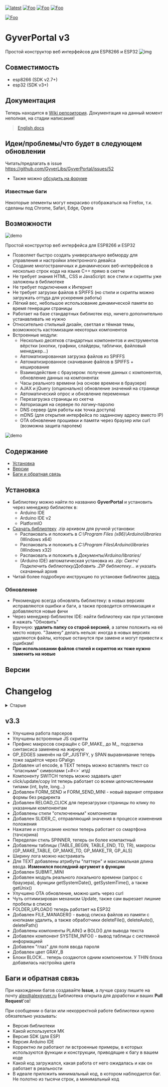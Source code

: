 [![latest](https://img.shields.io/github/v/release/GyverLibs/GyverPortal.svg?color=brightgreen)](https://github.com/GyverLibs/GyverPortal/releases/latest/download/GyverPortal.zip)
[![Foo](https://img.shields.io/badge/Website-AlexGyver.ru-blue.svg?style=flat-square)](https://alexgyver.ru/)
[![Foo](https://img.shields.io/badge/%E2%82%BD$%E2%82%AC%20%D0%9D%D0%B0%20%D0%BF%D0%B8%D0%B2%D0%BE-%D1%81%20%D1%80%D1%8B%D0%B1%D0%BA%D0%BE%D0%B9-orange.svg?style=flat-square)](https://alexgyver.ru/support_alex/)
[![Foo](https://img.shields.io/badge/README-ENGLISH-blueviolet.svg?style=flat-square)](/README_EN.md)

[![Foo](https://img.shields.io/badge/ПОДПИСАТЬСЯ-НА%20ОБНОВЛЕНИЯ-brightgreen.svg?style=social&logo=telegram&color=blue)](https://t.me/GyverLibs)

# GyverPortal v3
Простой конструктор веб интерфейсов для ESP8266 и ESP32
![img](/docs/feature.png)

## Совместимость
- esp8266 (SDK v2.7+)
- esp32 (SDK v3+)

## Документация
Теперь находится в [Wiki репозитория](https://github.com/GyverLibs/GyverPortal/wiki). Документация на данный момент неполная, на стадии написания!
> [English docs](https://github-com.translate.goog/GyverLibs/GyverPortal/wiki?_x_tr_sl=ru&_x_tr_tl=en)

## Идеи/проблемы/что будет в следующем обновлении
Читать/предлагать в issue https://github.com/GyverLibs/GyverPortal/issues/52
- Также можно [обсудить на форуме](https://community.alexgyver.ru/threads/gyverportal.6632/)

### Известные баги
Некоторые элементы могут некрасиво отображаться на Firefox, т.к. сделаны под Chrome, Safari, Edge, Opera

## Возможности
![demo](/docs/GyverPortal.jpg)  

Простой конструктор веб интерфейса для ESP8266 и ESP32
- Позволяет быстро создать универсальную вебморду для управления и настройки электронного девайса
- Создание многостраничных и динамических веб-интерфейсов в несколько строк кода на языке С++ прямо в скетче
- Не требует знания HTML, CSS и JavaScript: все стили и скрипты уже заложены в библиотеке
- Не требует подключения к Интернет
- Не требует загрузки файлов в SPIFFS (но стили и скрипты можно загружать оттуда для ускорения работы)
- Лёгкий вес, небольшое использование динамической памяти во время генерации страницы
- Работает на базе стандартных библиотек esp, ничего дополнительно устанавливать не нужно
- Относительно стильный дизайн, светлая и тёмная темы, возможность кастомизации некоторых компонентов
- Встроенные модули:
  - Несколько десятков стандартных компонентов и инструментов вёрстки (кнопки, графики, слайдеры, таблички, файловый менеджер...)
  - Автоматизированная загрузка файлов из SPIFFS
  - Автоматизированное скачивание файлов в SPIFFS + кеширование
  - Взаимодействие с браузером: получение данных с компонентов, обновление данных на компонентах
  - Часы реального времени (на основе времени в браузере)
  - AJAX и jQuery (опционально) обновление значений на странице
  - Автоматический опрос и обновление переменных
  - Перезагрузка страницы из скетча
  - Авторизация на сервере по логину-паролю
  - DNS сервер (для работы как точка доступа)
  - mDNS (для открытия интерфейса по заданному адресу вместо IP)
  - OTA обновление прошивки и памяти через браузер или curl (возможна защита паролем)

![demo](/docs/demoBig.png)  

## Содержание
- [Установка](#install)
- [Версии](#versions)
- [Баги и обратная связь](#feedback)

<a id="install"></a>
## Установка
- Библиотеку можно найти по названию **GyverPortal** и установить через менеджер библиотек в:
    - Arduino IDE
    - Arduino IDE v2
    - PlatformIO
- [Скачать библиотеку](https://github.com/GyverLibs/GyverPortal/archive/refs/heads/main.zip) .zip архивом для ручной установки:
    - Распаковать и положить в *C:\Program Files (x86)\Arduino\libraries* (Windows x64)
    - Распаковать и положить в *C:\Program Files\Arduino\libraries* (Windows x32)
    - Распаковать и положить в *Документы/Arduino/libraries/*
    - (Arduino IDE) автоматическая установка из .zip: *Скетч/Подключить библиотеку/Добавить .ZIP библиотеку…* и указать скачанный архив
- Читай более подробную инструкцию по установке библиотек [здесь](https://alexgyver.ru/arduino-first/#%D0%A3%D1%81%D1%82%D0%B0%D0%BD%D0%BE%D0%B2%D0%BA%D0%B0_%D0%B1%D0%B8%D0%B1%D0%BB%D0%B8%D0%BE%D1%82%D0%B5%D0%BA)

### Обновление
- Рекомендую всегда обновлять библиотеку: в новых версиях исправляются ошибки и баги, а также проводится оптимизация и добавляются новые фичи
- Через менеджер библиотек IDE: найти библиотеку как при установке и нажать "Обновить"
- Вручную: **удалить папку со старой версией**, а затем положить на её место новую. "Замену" делать нельзя: иногда в новых версиях удаляются файлы, которые останутся при замене и могут привести к ошибкам!
- **При использовании файлов стилей и скриптов их тоже нужно заменить на новые**

<a id="versions"></a>
## Версии
# Changelog
<details>
<summary>Старые</summary>

## v1.1
- улучшил графики и стили

## v1.2
- Блок NUMBER теперь тип number
- Добавил большое текстовое поле AREA
- Добавил GPunix
- Улучшил парсинг
- Добавил BUTTON_MINI
- Кнопки могут передавать данные с других компонентов (кроме AREA и чекбоксов)
- Добавил PLOT_STOCK - статический график с масштабом
- Добавил AJAX_PLOT_DARK
- Изменён синтаксис у старых графиков
- Фичи GPaddUnix и GPaddInt для графиков
- Убрал default тему
- Подкрутил стили
- Добавил окно лога AREA_LOG и функцию лога в целом

## v1.3 
- переделал GPunix, мелкие фиксы, для списков можно использовать PSTR

## v1.4 
- мелкие фиксы, клик по COLOR теперь отправляет цвет

## v1.5 
- добавил блок "слайдер+подпись"

## v1.5.1 
- мелкий фикс копирования строк

## v1.5.2 
- добавлен *meta charset="utf-8"*, английский README (спасибо VerZsuT)

## v1.6 
- добавлены инструменты для работы c цветом. Добавил answer() для даты, времени и цвета

## v1.7 
- поддержка ESP32

## v2.0: 
- Большое обновление! Логика работы чуть изменена, обнови свои скетчи!
- Много оптимизации/облегчения/ускорения
- Полная поддержка ESP32
- Переделана логика опроса действий (более правильно и оптимально + работает на ESP32) с сохранением легаси
- Убран DateTimeP (не используется в библиотеке) и вынес отдельно в библиотеку DatePack
- Переделан и облегчен модуль лога (log)
- Добавлен MDNS, чтобы не искать IP платы в мониторе порта (см. доку)
- Автоопределение режима работы WiFi. Переделан start() с сохранением легаси (см. доку)
- Упрощён билдер, строку создавать и передавать не нужно (см. доку)
- Объект билдера теперь называется GP (вместо add) с сохранением легаси
- Пофикшены варнинги
- Добавлены удобства для работы с цветом GPcolor, датой GPdate и временем GPtime
- Удалены старые функции преобразования цвета и даты-времени (см. доку)
- Портал теперь возвращает цвет в формате GPcolor, автообновление переменных тоже работает с GPcolor
- Все примеры протестированы на esp8266 и esp32

## v2.1
- Вернул функции root() и uri() для удобства создания многостраничности
- Добавлен пример организации многостраничности
- Добавлена кнопка-ссылка BUTTON_LINK
- Добавлена авторизация по логину-паролю (см. доку)
- Добавлено OTA обновление прошивки из браузера, в т.ч. с паролем (см. доку)

## v3.0: Очень много всего нового
- Огромное спасибо DenysChuhlib и DAK85 за идеи и наработки!
- Добавлен "объектный" режим работы, в котором компоненты удобнее конфигурируются, автоматически получают новые значения и код программы становится сильно компактнее
- Полностью переписан механизм конструктора, сборка занимает во много раз меньше памяти в SRAM за счёт отправки страницы частями
- Переделан механизм добавления кастомного кода на страницу
- Аргументы конструктора теперь принимают const String& - можно передавать строки, const строки, F macro строки
- Переделаны строковые утилиты
- Полностью переделан слайдер
- Убран вариант слайдера с текстом и компонент LABEL_MINI
- Добавлена возможность задания ширины некоторым компонентам
- У некоторых компонентов появилась опция "только чтение"
- Редизайн светодиодов LED GREEN/RED, добавлен LED (красно-зелёный)
- Добавлен компонент BOX_BEGIN/BOX_END, позволяющий удобно собирать компоненты в группы с нужным размером и выравниванием
- Добавлен блок LABEL_BLOCK для выделения текста
- Внутренний AJAX_CLICKS заменён на JS_TOP
- Переделан основной контейнер страницы для удобства кастомизации под любую ширину интерфейса
- Добавлен элемент навигации по динамическим вкладкам NAV_TABS (+ NAV_BLOCK_BEGIN и NAV_BLOCK_END)
- Добавлен элемент навигации с кнопками-ссылками NAV_TABS_LINKS
- Добавлена поддержка FontAwesome иконок для кнопок и панели навигации https://fontawesome.com/v4/icons/
- Пофикшена бага при использовании старого сценария опроса действий
- AJAX_UPDATE переименован в UPDATE с сохранением легаси
- Добавлен блок FILE_UPLOAD для загрузки файлов на сервер
- Добавлен удобный механизм скачивания файлов из SPIFFS памяти с поддержкой 33 типов файлов
- Добавлены блоки для вывода изображений, видео и текстовых файлов из SPIFFS
- Примеры переименованы и сгруппированы по смыслу, добавлены новые примеры
- Добавлен механизм request
- Подключаемым функциям добавлены варианты с адресом на GyverPortal
- Добавлены более удобные варианты компонента SELECT и способы его опроса (getSelectedIdx)
- Механизм update теперь работает с SELECT блоками
- Добавлен шаблон для удобного создания кастомных блоков
- Исправлена работа кликов и обновлений на подстраницах
- Добавлена мини кнопка-ссылка + кнопки для скачивания файлов
- Добавлен оффлайн-режим для графиков (не нужно подключение к Интернет)
- Добавлен блок для добавления стилей из spiffs
- SLIDER теперь умеет работать с float, добавлен NUMBER_F для float
- Добавлен элемент SPINNER
- AREA теперь отсылает сигнал click
- Добавлены макросы для удобной сборки блоков
- И прочее прочее

## v3.1 
- пофикшен getBool()

## v3.2
- На этот раз полностью пофикшен getBool()/copyBool() для SWITCH/CHECK
- Полностью переделан механизм update() - теперь он работает в несколько раз быстрее и обновляет одновременно все указанные компоненты!

</details>

## v3.3
- Улучшена работа парсеров
- Улучшены встроенные JS скрипты
- Префикс макросов сокращён с GP_MAKE_ до M_, подсветка синтаксиса заменена на жирную
- GP_EDGES заменён на GP_JUSTIFY, у SPAN выравнивание теперь тоже задаётся через GPalign
- Добавлен url encode, в TEXT теперь можно вставлять текст со "опасными" символами (+#<>` итд)
- Компоненту SWITCH теперь можно задавать цвет
- click/update/copy Int теперь работает со всеми целочисленными типами (int, byte, long...)
- Добавлен FORM_SEND и FORM_SEND_MINI - новый вариант отправки формы без редиректа
- Добавлен RELOAD_CLICK для перезагрузки страницы по клику по указанным компонентам
- Добавлены стили "отключенным" компонентам
- Добавлен SLIDER_C, отправляющий значения в процессе изменения положения
- Нажатие и отпускание кнопки теперь работает со смартфона (тачскрина)
- Переделан стиль SPINNER, теперь он более компактный
- Добавлены таблицы (TABLE_BEGIN, TABLE_END, TD, TR), макросы (GP_MAKE_TABLE, GP_MAKE_TD, GP_MAKE_TR, GP_ALS)
- Ширину лога можно настраивать
- Для TEXT добавлены атрибуты "паттерн" и максимальная длина ввода. **Изменился последний аргумент в функции**
- Добавлен SUBMIT_MINI
- Добавлен модуль реального локального времени (запрос с браузера), функции getSystemDate(), getSystemTime(), а также getUnix()
- Улучшено ОТА обновление, можно шить через curl
- Чуть оптимизирован механизм Update, также сам вырезает лишние пробелы в списке
- FOLDER_UPLOAD() теперь работает на ESP32
- Добавлен FILE_MANAGER() - вывод списка файлов из памяти с кнопками удалить, а также обработчики deleteFile(), deleteAuto(), deletePath()
- Добавлены компоненты PLAIN() и BOLD() для вывода текста
- Добавлен компонент SYSTEM_INFO() - вывод таблицы с системной информацией
- Добавлен "глаз" для поля ввода пароля
- Добавлен цвет GRAY_B
- Блоки BLOCK... теперь создаются одним компонентом. У THIN блока добавилась настройка цвета


<a id="feedback"></a>
## Баги и обратная связь
При нахождении багов создавайте **Issue**, а лучше сразу пишите на почту [alex@alexgyver.ru](mailto:alex@alexgyver.ru)
Библиотека открыта для доработки и ваших **Pull Request**'ов!

При сообщении о багах или некорректной работе библиотеки нужно обязательно указывать:
- Версия библиотеки
- Какой используется МК
- Версия SDK (для ESP)
- Версия Arduino IDE
- Корректно ли работают ли встроенные примеры, в которых используются функции и конструкции, приводящие к багу в вашем коде
- Какой код загружался, какая работа от него ожидалась и как он работает в реальности
- В идеале приложить минимальный код, в котором наблюдается баг. Не полотно из тысячи строк, а минимальный код
